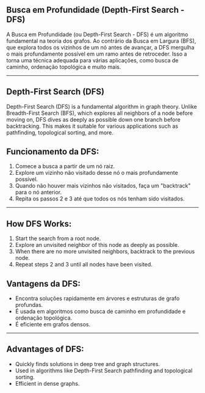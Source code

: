 ## Busca em Profundidade (Depth-First Search - DFS)

A Busca em Profundidade (ou Depth-First Search - DFS) é um algoritmo fundamental na teoria dos grafos. Ao contrário da Busca em Largura (BFS), que explora todos os vizinhos de um nó antes de avançar, a DFS mergulha o mais profundamente possível em um ramo antes de retroceder. Isso a torna uma técnica adequada para várias aplicações, como busca de caminho, ordenação topológica e muito mais.

________________________

## Depth-First Search (DFS)

Depth-First Search (DFS) is a fundamental algorithm in graph theory. Unlike Breadth-First Search (BFS), which explores all neighbors of a node before moving on, DFS dives as deeply as possible down one branch before backtracking. This makes it suitable for various applications such as pathfinding, topological sorting, and more.

## Funcionamento da DFS:

1. Comece a busca a partir de um nó raiz.
2. Explore um vizinho não visitado desse nó o mais profundamente possível.
3. Quando não houver mais vizinhos não visitados, faça um "backtrack" para o nó anterior.
4. Repita os passos 2 e 3 até que todos os nós tenham sido visitados.

________________________

## How DFS Works:

1. Start the search from a root node.
2. Explore an unvisited neighbor of this node as deeply as possible.
3. When there are no more unvisited neighbors, backtrack to the previous node.
4. Repeat steps 2 and 3 until all nodes have been visited.

## Vantagens da DFS:

- Encontra soluções rapidamente em árvores e estruturas de grafo profundas.
- É usada em algoritmos como busca de caminho em profundidade e ordenação topológica.
- É eficiente em grafos densos.

_______________________

## Advantages of DFS:

- Quickly finds solutions in deep tree and graph structures.
- Used in algorithms like Depth-First Search pathfinding and topological sorting.
- Efficient in dense graphs.